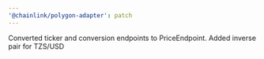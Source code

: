 ```yaml
---
'@chainlink/polygon-adapter': patch
---
```


Converted ticker and conversion endpoints to PriceEndpoint. Added inverse pair for TZS/USD

